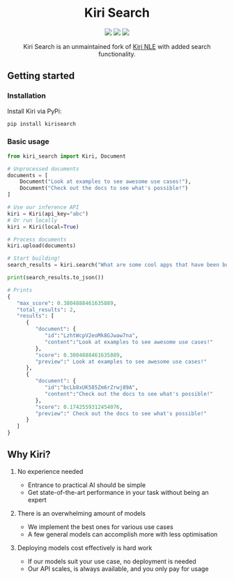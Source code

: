 <h1 align="center">Kiri Search</h1>

<p align="center">
   <a href="https://pypi.org/project/kiri/"><img src="https://img.shields.io/pypi/v/kiri"/></a> <img src="https://img.shields.io/pypi/pyversions/kiri"/> <a href="https://www.apache.org/licenses/LICENSE-2.0"><img src="https://img.shields.io/badge/License-Apache%202.0-blue.svg"/></a>
</p>

<p align="center">
Kiri Search is an unmaintained fork of <a href="https://github.com/kiri-ai/kiri">Kiri NLE</a> with added search functionality.
</p>

## Getting started

### Installation

Install Kiri via PyPi:

```bash
pip install kirisearch
```

### Basic usage

```python
from kiri_search import Kiri, Document

# Unprocessed documents
documents = [
    Document("Look at examples to see awesome use cases!"),
    Document("Check out the docs to see what's possible!")
]

# Use our inference API
kiri = Kiri(api_key="abc")
# Or run locally
kiri = Kiri(local=True)

# Process documents
kiri.upload(documents)

# Start building!
search_results = kiri.search("What are some cool apps that have been built?")

print(search_results.to_json())

# Prints
{
   "max_score": 0.3804888461635889,
   "total_results": 2,
   "results": [
      {
         "document": {
            "id":"LzhtWcpV2eoMk8GJwaw7na",
            "content":"Look at examples to see awesome use cases!"
         },
         "score": 0.3804888461635889,
         "preview":" Look at examples to see awesome use cases!"
      },
      {
         "document": {
            "id":"bcLb8xUK585Zm6rZrwj89A",
            "content":"Check out the docs to see what's possible!"
         },
         "score": 0.1742559312454076,
         "preview":" Check out the docs to see what's possible!"
      }
   ]
}

```

## Why Kiri?

1. No experience needed

   - Entrance to practical AI should be simple
   - Get state-of-the-art performance in your task without being an expert

2. There is an overwhelming amount of models

   - We implement the best ones for various use cases
   - A few general models can accomplish more with less optimisation

3. Deploying models cost effectively is hard work
   - If our models suit your use case, no deployment is needed
   - Our API scales, is always available, and you only pay for usage
